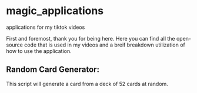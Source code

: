 # magic_applications
applications for my tiktok videos

First and foremost, thank you for being here. Here you can find all the open-source code that is used in my videos and a breif breakdown utilization of how to use the application.

## **Random Card Generator:**
This script will generate a card from a deck of 52 cards at random. 

